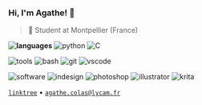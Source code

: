 ### Hi, I'm Agathe! 🌸

> 📍 Student at Montpellier (France)

**![languages](https://img.shields.io/static/v1?label=&message=languages:&color=F62941&style=flat-square)**
![python](https://img.shields.io/static/v1?logo=python&label=&message=python&color=111&logoColor=AAA&style=flat-square&link=)
![C](https://img.shields.io/static/v1?logo=cplusplus&label=&message=C&color=111&logoColor=AAA&style=flat-square)

![tools](https://img.shields.io/static/v1?label=&message=tools:&color=F62941&style=flat-square)
![bash](https://img.shields.io/static/v1?logo=gnubash&label=&message=bash&color=111&logoColor=AAA&style=flat-square)
![git](https://img.shields.io/static/v1?logo=git&label=&message=git&color=111&logoColor=AAA&style=flat-square)
![vscode](https://img.shields.io/static/v1?logo=visualstudiocode&label=&message=VSCode&color=111&logoColor=AAA&style=flat-square)
&nbsp;&nbsp;&nbsp;

![software](https://img.shields.io/static/v1?label=&message=software:&color=F62941&style=flat-square)
![indesign](https://img.shields.io/static/v1?logo=adobeindesign&label=&message=InDesign&color=111&logoColor=AAA&style=flat-square)
![photoshop](https://img.shields.io/static/v1?logo=adobephotoshop&label=&message=Photoshop&color=111&logoColor=AAA&style=flat-square)
![illustrator](https://img.shields.io/static/v1?logo=adobeillustrator&label=&message=Illustrator&color=111&logoColor=AAA&style=flat-square)
![krita](https://img.shields.io/static/v1?logo=krita&label=&message=Krita&color=111&logoColor=AAA&style=flat-square)

<!-- Find icons at https://simpleicons.org/ -->

[`linktree`](https://linktr.ee/agatocherry) •
[`agathe.colas@lycam.fr`](mailto:agathe.colas@lycam.fr)
